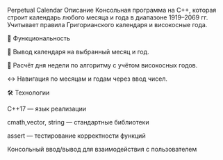 Perpetual Calendar
Описание
Консольная программа на C++, которая строит календарь любого месяца и года в диапазоне 1919–2069 гг. Учитывает правила Григорианского календаря и високосные года.

🚀 Функциональность

📅 Вывод календаря на выбранный месяц и год.

🔢 Расчёт дня недели по алгоритму с учётом високосных годов.

↔️ Навигация по месяцам и годам через ввод чисел.


🛠 Технологии

C++17 — язык реализации

cmath,vector, string — стандартные библиотеки

assert — тестирование корректности функций

Консольный ввод/вывод для взаимодействия с пользователем
